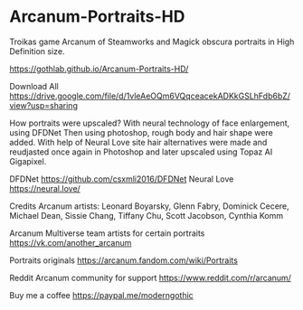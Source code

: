 # Arcanum-Portraits-HD
Troikas game Arcanum of Steamworks and Magick obscura portraits in High Definition size.

https://gothlab.github.io/Arcanum-Portraits-HD/

Download All
https://drive.google.com/file/d/1vleAeOQm6VQqceacekADKkGSLhFdb6bZ/view?usp=sharing

How portraits were upscaled?
With neural technology of face enlargement, using DFDNet
Then using photoshop, rough body and hair shape were added.
With help of Neural Love site hair alternatives were made and reudjasted
once again in Photoshop and later upscaled using Topaz AI Gigapixel.

DFDNet https://github.com/csxmli2016/DFDNet
Neural Love https://neural.love/

Credits
Arcanum artists: 
Leonard Boyarsky, Glenn Fabry, Dominick Cecere, Michael Dean, Sissie Chang, Tiffany Chu, Scott Jacobson, Cynthia Komm

Arcanum Multiverse team artists for certain portraits 
https://vk.com/another_arcanum

Portraits originals
https://arcanum.fandom.com/wiki/Portraits

Reddit Arcanum community for support
https://www.reddit.com/r/arcanum/

Buy me a coffee
https://paypal.me/moderngothic
